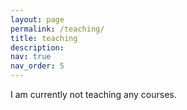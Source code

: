 ```yaml
---
layout: page
permalink: /teaching/
title: teaching
description:
nav: true
nav_order: 5
---
```


I am currently not teaching any courses.
